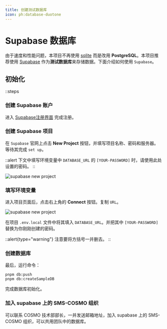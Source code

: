 ```yaml
---
title: 创建测试数据库
icon: ph:database-duotone
---
```


# Supabase 数据库

由于速度和性能问题，本项目不再使用 [sqlite](https://www.sqlite.org/index.html) 而是改用 **PostgreSQL**。本项目推荐使用 [Supabase](https://supabase.com/) 作为**测试数据库**来存储数据。下面介绍如何使用 `Supabase`。

## 初始化

::steps
### 创建 Supabase 账户

进入 [Supabase注册界面](https://supabase.com/dashboard/sign-up) 完成注册。

### 创建 Supabase 项目

在 `Supabase` 官网上点击 **New Project** 按钮，并填写项目名称、密码和服务器。等待其完成 `set up`。

::alert
下文中填写环境变量中 `DATABASE_URL` 的 `[YOUR-PASSWORD]` 时，请使用此处设置的密码。
::

![supabase new project](/supabase-new-project.png)

### 填写环境变量

进入项目页面后，点击右上角的 **Connect** 按钮。复制 `URL`。

![supabase new project](/supabase-connect.png)

在项目 `.env.local` 文件中将其填入 `DATABASE_URL`。并把其中 `[YOUR-PASSWORD]` 替换为你刚刚创建的密码。

::alert{type="warning"}
注意要将方括号一并删去。
::

### 创建数据库

最后，运行命令：

```shell
pnpm db:push
pnpm db:createSampleDB
```

完成数据库初始化。

### 加入 supabase 上的 SMS-COSMO 组织

可以联系 COSMO 技术部部长，一并发送邮箱地址，加入 supabase 上的 SMS-COSMO 组织，可以共用团队中的数据库。

